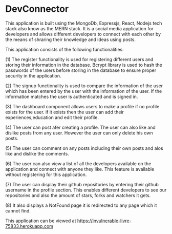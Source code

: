 # DevConnector

This application is built using the MongoDb, Expressjs, React, Nodejs tech stack also know as the MERN stack. It is a social media application for developers and allows different developers to connect with each other by the means of shraring their knowledge and ideas using posts.

This application consists of the following functionalities:

(1) The register functionality is used for registering different users and storing their information in the database. Bcrypt library is used to hash the passwords of the users before storing in the database to ensure proper security in the application.

(2) The signup functionality is used to compare the information of the user which has been entered by the user with the information of the user. If the information matches the user is authenticated and is signed in.

(3) The dashboard component allows users to make a profile if no profile exists for the user. if it exists then the user can add their experiences,education and edit their profile.

(4) The user can post afer creating a profile. The user can also like and dislike posts from any user. However the user can only delete his own posts.

(5) The user can comment on any posts including their own posts and alos like and dislike the comments.

(6) The user can also view a list of all the developers available on the application and connect with anyone they like. This feature is available without registering for this application.

(7) The user can display their github repositories by entering their github username in the profile section. This enables different developers to see our repositories and also the amount of stars, forks and watchers it gets.

(8) It also displays a NotFound page it is redirected to any page which it cannot find.

This application can be viewed at https://invulnerable-livre-75833.herokuapp.com
